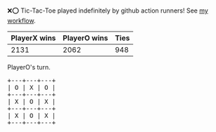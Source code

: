:x::o: Tic-Tac-Toe played indefinitely by github action runners! See [my workflow](.github/workflows/play.yaml).

|PlayerX wins|PlayerO wins|Ties|
|-|-|-|
|2131|2062|948|

PlayerO's turn.

<pre>
+---+---+---+
| O | X | O |
+---+---+---+
| X | O | X |
+---+---+---+
| X | O | X |
+---+---+---+
</pre>